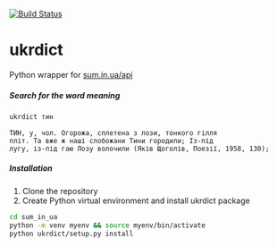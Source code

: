 [![Build Status](https://travis-ci.org/serhii73/python_sum_in_ua_api.svg?branch=master)](https://travis-ci.org/serhii73/python_sum_in_ua_api)

# ukrdict
Python wrapper for [sum.in.ua/api](http://sum.in.ua/api)

##### Search for the word meaning
```bash
ukrdict тин 
```
```
ТИН, у, чол. Огорожа, сплетена з лози, тонкого гілля
пліт. Та вже ж наші слобожани Тини городили; Із-під
лугу, із-під гаю Лозу волочили (Яків Щоголів, Поезії, 1958, 130);
```

##### Installation
1. Clone the repository
2. Create Python virtual environment and install ukrdict package
```bash
cd sum_in_ua
python -m venv myenv && source myenv/bin/activate
python ukrdict/setup.py install
```
